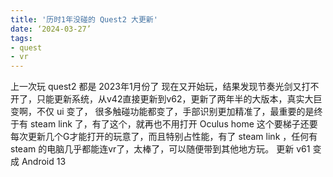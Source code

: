 ```yaml
---
title: '历时1年没碰的 Quest2 大更新'
date: ‘2024-03-27’
tags: 
- quest
- vr
---
```


上一次玩 quest2 都是 2023年1月份了
现在又开始玩，结果发现节奏光剑又打不开了，只能更新系统，从v42直接更新到v62，更新了两年半的大版本，真实大巨变啊，不仅 ui 变了， 很多触碰功能都变了，手部识别更加精准了，最重要的是终于有 steam link 了，有了这个，就再也不用打开 Oculus home 这个要梯子还要每次更新几个G才能打开的玩意了，而且特别占性能，有了 steam link ，任何有steam 的电脑几乎都能连vr了，太棒了，可以随便带到其他地方玩。
更新 v61 变成 Android 13